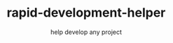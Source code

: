 <div align="center">
    <h1>rapid-development-helper</h1>
    <p>help develop any project</p>
</div>
